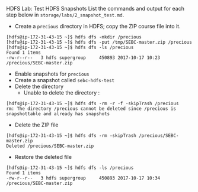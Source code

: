 HDFS Lab: Test HDFS Snapshots
List the commands and output for each step below in `storage/labs/2_snapshot_test.md`.
* Create a `precious` directory in HDFS; copy the ZIP course file into it.
```
[hdfs@ip-172-31-43-15 ~]$ hdfs dfs -mkdir /precious
[hdfs@ip-172-31-43-15 ~]$ hdfs dfs -put /tmp/SEBC-master.zip /precious
[hdfs@ip-172-31-43-15 ~]$ hdfs dfs -ls /precious
Found 1 items
-rw-r--r--   3 hdfs supergroup     450893 2017-10-17 10:23 /precious/SEBC-master.zip
```
* Enable snapshots for `precious`
* Create a snapshot called `sebc-hdfs-test`
* Delete the directory
	- Unable to delete the directory :
```
[hdfs@ip-172-31-43-15 ~]$ hdfs dfs -rm -r -f -skipTrash /precious
rm: The directory /precious cannot be deleted since /precious is snapshottable and already has snapshots
```
* Delete the ZIP file
```
[hdfs@ip-172-31-43-15 ~]$ hdfs dfs -rm -skipTrash /precious/SEBC-master.zip
Deleted /precious/SEBC-master.zip
```
* Restore the deleted file 
```
[hdfs@ip-172-31-43-15 ~]$ hdfs dfs -ls /precious
Found 1 items
-rw-r--r--   3 hdfs supergroup     450893 2017-10-17 10:34 /precious/SEBC-master.zip
```
